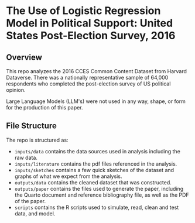 # The Use of Logistic Regression Model in Political Support: United States Post-Election Survey, 2016

## Overview

This repo analyzes the 2016 CCES Common Content Dataset from Harvard Dataverse. There was a nationally representative sample of 64,000 respondents who completed the post-election survey of US political opinion.

Large Language Models (LLM's) were not used in any way, shape, or form for the production of this paper.

## File Structure

The repo is structured as:

-   `inputs/data` contains the data sources used in analysis including the raw data.
-   `inputs/literature` contains the pdf files referenced in the analysis.
-   `inputs/sketches` contains a few quick sketches of the dataset and graphs of what we expect from the analysis.
-   `outputs/data` contains the cleaned dataset that was constructed.
-   `outputs/paper` contains the files used to generate the paper, including the Quarto document and reference bibliography file, as well as the PDF of the paper. 
-   `scripts` contains the R scripts used to simulate, read, clean and test data, and model.
